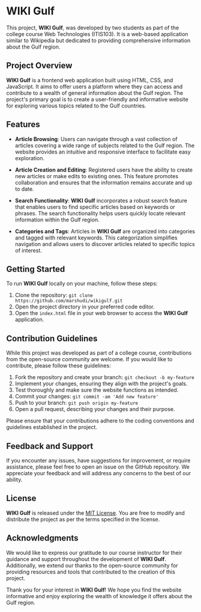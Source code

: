 # WIKI Gulf

This project, **WIKI Gulf**, was developed by two students as part of the college course Web Technologies (ITIS103). It is a web-based application similar to Wikipedia but dedicated to providing comprehensive information about the Gulf region.

## Project Overview

**WIKI Gulf** is a frontend web application built using HTML, CSS, and JavaScript. It aims to offer users a platform where they can access and contribute to a wealth of general information about the Gulf region. The project's primary goal is to create a user-friendly and informative website for exploring various topics related to the Gulf countries.

## Features

- **Article Browsing**: Users can navigate through a vast collection of articles covering a wide range of subjects related to the Gulf region. The website provides an intuitive and responsive interface to facilitate easy exploration.

- **Article Creation and Editing**: Registered users have the ability to create new articles or make edits to existing ones. This feature promotes collaboration and ensures that the information remains accurate and up to date.

- **Search Functionality**: **WIKI Gulf** incorporates a robust search feature that enables users to find specific articles based on keywords or phrases. The search functionality helps users quickly locate relevant information within the Gulf region.

- **Categories and Tags**: Articles in **WIKI Gulf** are organized into categories and tagged with relevant keywords. This categorization simplifies navigation and allows users to discover articles related to specific topics of interest.


## Getting Started

To run **WIKI Gulf** locally on your machine, follow these steps:

1. Clone the repository: `git clone https://github.com/marshudi/wikigulf.git`
2. Open the project directory in your preferred code editor.
3. Open the `index.html` file in your web browser to access the **WIKI Gulf** application.

## Contribution Guidelines

While this project was developed as part of a college course, contributions from the open-source community are welcome. If you would like to contribute, please follow these guidelines:

1. Fork the repository and create your branch: `git checkout -b my-feature`
2. Implement your changes, ensuring they align with the project's goals.
3. Test thoroughly and make sure the website functions as intended.
4. Commit your changes: `git commit -am 'Add new feature'`
5. Push to your branch: `git push origin my-feature`
6. Open a pull request, describing your changes and their purpose.

Please ensure that your contributions adhere to the coding conventions and guidelines established in the project.

## Feedback and Support

If you encounter any issues, have suggestions for improvement, or require assistance, please feel free to open an issue on the GitHub repository. We appreciate your feedback and will address any concerns to the best of our ability.

## License

**WIKI Gulf** is released under the [MIT License](LICENSE). You are free to modify and distribute the project as per the terms specified in the license.

## Acknowledgments

We would like to express our gratitude to our course instructor for their guidance and support throughout the development of **WIKI Gulf**. Additionally, we extend our thanks to the open-source community for providing resources and tools that contributed to the creation of this project.

Thank you for your interest in **WIKI Gulf**! We hope you find the website informative and enjoy exploring the wealth of knowledge it offers about the Gulf region.
